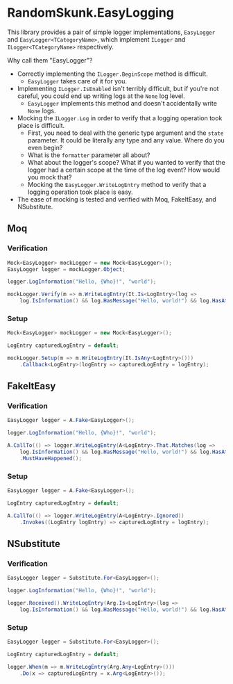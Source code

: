 # RandomSkunk.EasyLogging

This library provides a pair of simple logger implementations, `EasyLogger` and `EasyLogger<TCategoryName>`, which implement `ILogger` and `ILogger<TCategoryName>` respectively.

Why call them "EasyLogger"?

- Correctly implementing the `ILogger.BeginScope` method is difficult.
  - `EasyLogger` takes care of it for you.
- Implementing `ILogger.IsEnabled` isn't terribly difficult, but if you're not careful, you could end up writing logs at the `None` log level.
  - `EasyLogger` implements this method and doesn't accidentally write `None` logs.
- Mocking the `ILogger.Log` in order to verify that a logging operation took place is difficult.
  - First, you need to deal with the generic type argument and the `state` parameter. It could be literally any type and any value. Where do you even begin?
  - What is the `formatter` parameter all about?
  - What about the logger's scope? What if you wanted to verify that the logger had a certain scope at the time of the log event? How would you mock that?
  - Mocking the `EasyLogger.WriteLogEntry` method to verify that a logging operation took place is easy.
- The ease of mocking is tested and verified with Moq, FakeItEasy, and NSubstitute.

## Moq

### Verification

```csharp
Mock<EasyLogger> mockLogger = new Mock<EasyLogger>();
EasyLogger logger = mockLogger.Object;

logger.LogInformation("Hello, {Who}!", "world");

mockLogger.Verify(m => m.WriteLogEntry(It.Is<LogEntry>(log =>
    log.IsInformation() && log.HasMessage("Hello, world!") && log.HasAttribute("Who", "world"))));
```

### Setup

```csharp
Mock<EasyLogger> mockLogger = new Mock<EasyLogger>();

LogEntry capturedLogEntry = default;

mockLogger.Setup(m => m.WriteLogEntry(It.IsAny<LogEntry>()))
    .Callback<LogEntry>(logEntry => capturedLogEntry = logEntry);
```

## FakeItEasy

### Verification

```csharp
EasyLogger logger = A.Fake<EasyLogger>();

logger.LogInformation("Hello, {Who}!", "world");

A.CallTo(() => logger.WriteLogEntry(A<LogEntry>.That.Matches(log =>
    log.IsInformation() && log.HasMessage("Hello, world!") && log.HasAttribute("Who", "world"))))
    .MustHaveHappened();
```

### Setup

```csharp
EasyLogger logger = A.Fake<EasyLogger>();

LogEntry capturedLogEntry = default;

A.CallTo(() => logger.WriteLogEntry(A<LogEntry>.Ignored))
    .Invokes((LogEntry logEntry) => capturedLogEntry = logEntry);
```

## NSubstitute

### Verification

```csharp
EasyLogger logger = Substitute.For<EasyLogger>();

logger.LogInformation("Hello, {Who}!", "world");

logger.Received().WriteLogEntry(Arg.Is<LogEntry>(log =>
    log.IsInformation() && log.HasMessage("Hello, world!") && log.HasAttribute("Who", "world")));
```

### Setup

```csharp
EasyLogger logger = Substitute.For<EasyLogger>();

LogEntry capturedLogEntry = default;

logger.When(m => m.WriteLogEntry(Arg.Any<LogEntry>()))
    .Do(x => capturedLogEntry = x.Arg<LogEntry>());
```
